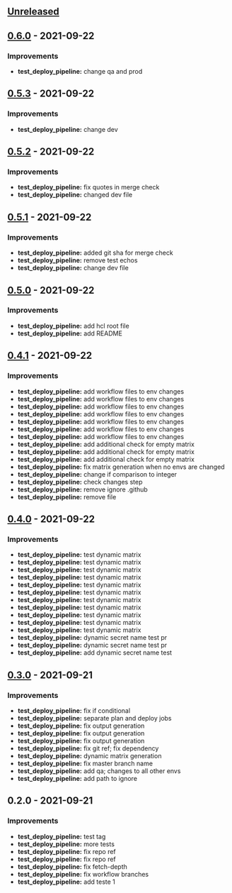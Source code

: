 <a name="unreleased"></a>
## [Unreleased]


<a name="0.6.0"></a>
## [0.6.0] - 2021-09-22
### Improvements
- **test_deploy_pipeline:**  change qa and prod


<a name="0.5.3"></a>
## [0.5.3] - 2021-09-22
### Improvements
- **test_deploy_pipeline:**  change dev


<a name="0.5.2"></a>
## [0.5.2] - 2021-09-22
### Improvements
- **test_deploy_pipeline:**  fix quotes in merge check
- **test_deploy_pipeline:**  changed dev file


<a name="0.5.1"></a>
## [0.5.1] - 2021-09-22
### Improvements
- **test_deploy_pipeline:**  added git sha for merge check
- **test_deploy_pipeline:**  remove test echos
- **test_deploy_pipeline:**  change dev file


<a name="0.5.0"></a>
## [0.5.0] - 2021-09-22
### Improvements
- **test_deploy_pipeline:**  add hcl root file
- **test_deploy_pipeline:**  add README


<a name="0.4.1"></a>
## [0.4.1] - 2021-09-22
### Improvements
- **test_deploy_pipeline:**  add workflow files to env changes
- **test_deploy_pipeline:**  add workflow files to env changes
- **test_deploy_pipeline:**  add workflow files to env changes
- **test_deploy_pipeline:**  add workflow files to env changes
- **test_deploy_pipeline:**  add workflow files to env changes
- **test_deploy_pipeline:**  add workflow files to env changes
- **test_deploy_pipeline:**  add workflow files to env changes
- **test_deploy_pipeline:**  add additional check for empty matrix
- **test_deploy_pipeline:**  add additional check for empty matrix
- **test_deploy_pipeline:**  add additional check for empty matrix
- **test_deploy_pipeline:**  fix matrix generation when no envs are changed
- **test_deploy_pipeline:**  change if comparison to integer
- **test_deploy_pipeline:**  check changes step
- **test_deploy_pipeline:**  remove ignore .github
- **test_deploy_pipeline:**  remove file


<a name="0.4.0"></a>
## [0.4.0] - 2021-09-22
### Improvements
- **test_deploy_pipeline:**  test dynamic matrix
- **test_deploy_pipeline:**  test dynamic matrix
- **test_deploy_pipeline:**  test dynamic matrix
- **test_deploy_pipeline:**  test dynamic matrix
- **test_deploy_pipeline:**  test dynamic matrix
- **test_deploy_pipeline:**  test dynamic matrix
- **test_deploy_pipeline:**  test dynamic matrix
- **test_deploy_pipeline:**  test dynamic matrix
- **test_deploy_pipeline:**  test dynamic matrix
- **test_deploy_pipeline:**  test dynamic matrix
- **test_deploy_pipeline:**  test dynamic matrix
- **test_deploy_pipeline:**  dynamic secret name test pr
- **test_deploy_pipeline:**  dynamic secret name test pr
- **test_deploy_pipeline:**  add dynamic secret name test


<a name="0.3.0"></a>
## [0.3.0] - 2021-09-21
### Improvements
- **test_deploy_pipeline:**  fix if conditional
- **test_deploy_pipeline:**  separate plan and deploy jobs
- **test_deploy_pipeline:**  fix output generation
- **test_deploy_pipeline:**  fix output generation
- **test_deploy_pipeline:**  fix output generation
- **test_deploy_pipeline:**  fix git ref; fix dependency
- **test_deploy_pipeline:**  dynamic matrix generation
- **test_deploy_pipeline:**  fix master branch name
- **test_deploy_pipeline:**  add qa; changes to all other envs
- **test_deploy_pipeline:**  add path to ignore


<a name="0.2.0"></a>
## 0.2.0 - 2021-09-21
### Improvements
- **test_deploy_pipeline:**  test tag
- **test_deploy_pipeline:**  more tests
- **test_deploy_pipeline:**  fix repo ref
- **test_deploy_pipeline:**  fix repo ref
- **test_deploy_pipeline:**  fix fetch-depth
- **test_deploy_pipeline:**  fix workflow branches
- **test_deploy_pipeline:**  add teste 1


[Unreleased]: https://github.com/nosportugal/mpro-terragrunt-gcp-live/compare/0.6.0...HEAD
[0.6.0]: https://github.com/nosportugal/mpro-terragrunt-gcp-live/compare/0.5.3...0.6.0
[0.5.3]: https://github.com/nosportugal/mpro-terragrunt-gcp-live/compare/0.5.2...0.5.3
[0.5.2]: https://github.com/nosportugal/mpro-terragrunt-gcp-live/compare/0.5.1...0.5.2
[0.5.1]: https://github.com/nosportugal/mpro-terragrunt-gcp-live/compare/0.5.0...0.5.1
[0.5.0]: https://github.com/nosportugal/mpro-terragrunt-gcp-live/compare/0.4.1...0.5.0
[0.4.1]: https://github.com/nosportugal/mpro-terragrunt-gcp-live/compare/0.4.0...0.4.1
[0.4.0]: https://github.com/nosportugal/mpro-terragrunt-gcp-live/compare/0.3.0...0.4.0
[0.3.0]: https://github.com/nosportugal/mpro-terragrunt-gcp-live/compare/0.2.0...0.3.0
